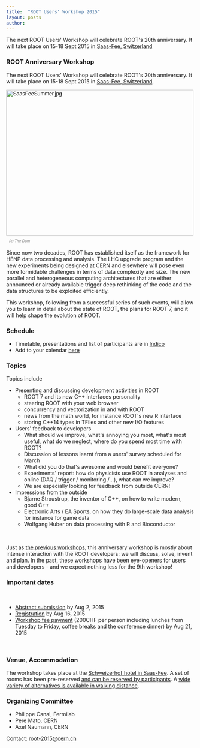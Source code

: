 ```yaml
---
title:  "ROOT Users' Workshop 2015"
layout: posts
author:
---
```


The next ROOT Users' Workshop will celebrate ROOT's 20th anniversary. It will take place on 15-18 Sept 2015 in <a href="http://www.saas-fee.ch/en/aktivitaeten-sommer" target="_blank">Saas-Fee, Switzerland</a>

<h3>ROOT Anniversary Workshop</h3>

<p>The next ROOT Users' Workshop will celebrate ROOT's 20th anniversary. It will take place on 15-18 Sept 2015 in&nbsp;<a href="http://www.saas-fee.ch/en/aktivitaeten-sommer" target="_blank">Saas-Fee, Switzerland</a>.</p>

<p style="margin-top: 1em; margin-bottom: 1em; color: rgb(0, 0, 0); font-family: Arial, Verdana, sans-serif; line-height: 17.055999755859375px;"><img alt="SaasFeeSummer.jpg" src="/sites/d35c7d8c.web.cern.ch/files/u2/SaasFeeSummer.jpg" style="width: 500px; height: 389px;" />&nbsp;<br />
&nbsp;&nbsp;<em style="font-size: x-small; color: gray;">(c) The Dom</em>&nbsp;</p>

<p>Since now two decades, ROOT has established itself as the framework for HENP data processing and analysis. The LHC upgrade program and the new experiments being designed at CERN and elsewhere will pose even more formidable challenges in terms of data complexity and size. The new parallel and heterogeneous computing architectures that are either announced or already available trigger deep rethinking of the code and the data structures to be exploited efficiently.</p>

<p>This workshop, following from a successful series of such events, will allow you to learn in detail about the state of ROOT, the plans for ROOT 7, and it will help shape the evolution of ROOT.</p>

<h3>Schedule</h3>

<ul>
	<li>Timetable, presentations and list of participants are in&nbsp;<a href="http://indico.cern.ch/e/root20" target="_blank">Indico</a></li>
	<li>Add to your calendar&nbsp;<a href="https://indico.cern.ch/export/event/349459.ics" target="_blank">here</a></li>
</ul>

<h3>Topics</h3>

<p>Topics include</p>

<ul>
	<li>Presenting and discussing development activities in ROOT
	<ul>
		<li>ROOT 7 and its new C++ interfaces personality</li>
		<li>steering ROOT with your web browser</li>
		<li>concurrency and vectorization in and with ROOT</li>
		<li>news from the math world, for instance ROOT's new R interface</li>
		<li>storing C++14 types in TFiles and other new I/O features</li>
	</ul>
	</li>
	<li>Users' feedback to developers
	<ul>
		<li>What should we improve, what's annoying you most, what's most useful, what do we neglect, where do you spend most time with ROOT?</li>
		<li>Discussion of lessons learnt from a users' survey scheduled for March</li>
		<li>What did you do that's awesome and would benefit everyone?</li>
		<li>Experiments' report: how do physicists use ROOT in analyses and online (DAQ / trigger / monitoring /...), what can we improve?</li>
		<li>We are especially looking for feedback from outside CERN!</li>
	</ul>
	</li>
	<li>Impressions from the outside
	<ul>
		<li>Bjarne Stroustrup, the inventor of C++, on how to write modern, good C++</li>
		<li>Electronic Arts / EA Sports, on how they do large-scale data analysis for instance for game data</li>
		<li>Wolfgang Huber on data processing with&nbsp;R and Bioconductor</li>
	</ul>
	</li>
</ul>

<p>&nbsp;</p>

<p>Just as&nbsp;<a href="/node/106">the previous workshops</a>, this anniversary workshop is mostly about intense interaction with the ROOT developers: we will discuss, solve, invent and plan. In the past, these workshops have been eye-openers for users and developers - and we expect nothing less for the 9th workshop!&nbsp;</p>

<h3>Important dates</h3>

<p>&nbsp;</p>

<ul>
	<li><a href="https://indico.cern.ch/event/349459/call-for-abstracts/submit" target="_blank">Abstract submission</a>&nbsp;by Aug 2, 2015</li>
	<li><a href="https://indico.cern.ch/event/349459/registration/" target="_blank">Registration</a>&nbsp;by Aug 16, 2015</li>
	<li><a href="https://indico.cern.ch/event/349459/registration/#payment" target="_blank">Workshop fee payment</a>&nbsp;(200CHF per person including lunches from Tuesday to Friday, coffee breaks and the conference dinner) by Aug 21, 2015</li>
</ul>

<p>&nbsp;</p>

<h3>Venue, Accommodation</h3>

<p>The workshop takes place at the&nbsp;<a href="http://www.schweizerhof-saasfee.ch/index.php/de/home-en-hotel-schweizerhof" target="_blank">Schweizerhof hotel in Saas-Fee</a>. A set of rooms has been pre-reserved&nbsp;<a href="https://indico.cern.ch/event/349459/page/0" target="_blank">and can be reserved by participants</a>. A&nbsp;<a href="http://www.saas-fee.ch/en/suchen-buchen/hotels/" target="_blank">wide variety of alternatives is available in walking distance</a>.</p>

<h3>Organizing Committee</h3>

<ul>
	<li>Philippe Canal, Fermilab</li>
	<li>Pere Mato, CERN</li>
	<li>Axel Naumann, CERN</li>
</ul>

<p>Contact:&nbsp;<a href="mailto:root-2015@cern.ch">root-2015@cern.ch</a></p>

